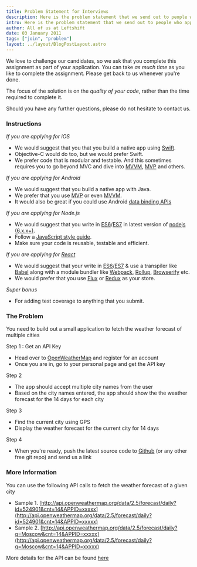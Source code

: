 ```yaml
---
title: Problem Statement for Interviews
description: Here is the problem statement that we send out to people who apply for engineering profiles at Leftshift
intro: Here is the problem statement that we send out to people who apply for engineering profiles at Leftshift
author: All of us at Leftshift
date: 03 January 2011
tags: ["join", "problem"]
layout: ../layout/BlogPostLayout.astro
---
```


We love to challenge our candidates, so we ask that you complete this assignment as part of your application. You can take _as much time_ as you like to complete the assignment. Please get back to us whenever you're done.

The focus of the solution is on the _quality of your code_, rather than the time required to complete it.

Should you have any further questions, please do not hesitate to contact us.

### Instructions

_If you are applying for iOS_

- We would suggest that you that you build a native app using [Swift](https://swift.org).
- Objective-C would do too, but we would prefer Swift.
- We prefer code that is modular and testable. And this sometimes requires you to go beyond MVC and dive into [MVVM](https://www.objc.io/issues/13-architecture/mvvm/), [MVP](https://medium.com/ios-os-x-development/ios-architecture-patterns-ecba4c38de52#.4ma913306) and others.

_If you are applying for Android_

- We would suggest that you build a native app with Java.
- We prefer that you use [MVP](https://github.com/googlesamples/android-architecture) or even [MVVM](https://github.com/ivacf/archi).
- It would also be great if you could use Android [data binding APIs](https://developer.android.com/topic/libraries/data-binding/index.html)

_If you are applying for Node.js_

- We would suggest that you write in [ES6](http://es6-features.org)/[ES7](https://developer.mozilla.org/en-US/docs/Web/JavaScript/New_in_JavaScript/ECMAScript_Next_support_in_Mozilla) in latest version of [nodejs (6.x.x+)](https://nodejs.org/en/download/current/).
- Follow a [JavaScript style guide](https://www.google.co.in/search?client=safari&rls=en&q=ios+mvvm&ie=UTF-8&oe=UTF-8&gfe_rd=cr&ei=lFNtV9imMIzC8gfV4KyoAQ#q=javascript+style+guide).
- Make sure your code is reusable, testable and efficient.

_If you are applying for [React](https://facebook.github.io/react/)_

- We would suggest that your write in [ES6](http://es6-features.org)/[ES7](https://developer.mozilla.org/en-US/docs/Web/JavaScript/New_in_JavaScript/ECMAScript_Next_support_in_Mozilla) & use a transpiler like [Babel](https://babeljs.io) along with a module bundler like [Webpack](https://webpack.github.io), [Rollup](https://github.com/rollup/rollup), [Browserify](http://browserify.org) etc.
- We would prefer that you use [Flux](https://facebook.github.io/flux/) or [Redux](https://github.com/reactjs/redux) as your store.

_Super bonus_

- For adding test coverage to anything that you submit.

### The Problem

You need to build out a small application to fetch the weather forecast of multiple cities

Step 1 : Get an API Key

- Head over to [OpenWeatherMap](http://openweathermap.org) and register for an account
- Once you are in, go to your personal page and get the API key

Step 2

- The app should accept multiple city names from the user
- Based on the city names entered, the app should show the the weather forecast for the 14 days for each city

Step 3

- Find the current city using GPS
- Display the weather forecast for the current city for 14 days

Step 4

- When you're ready, push the latest source code to [Github](github.com) (or any other free git repo) and send us a link

### More Information

You can use the following API calls to fetch the weather forecast of a given city

- Sample 1. [http://api.openweathermap.org/data/2.5/forecast/daily?id=524901&cnt=14&APPID=xxxxx](http://api.openweathermap.org/data/2.5/forecast/daily?id=524901&cnt=14&APPID=xxxxx)
- Sample 2. [http://api.openweathermap.org/data/2.5/forecast/daily?q=Moscow&cnt=14&APPID=xxxxx](http://api.openweathermap.org/data/2.5/forecast/daily?q=Moscow&cnt=14&APPID=xxxxx)

More details for the API can be found [here](http://openweathermap.org/API#forecast)
